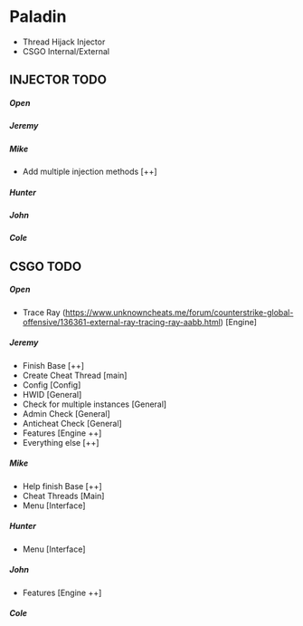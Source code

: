 # Paladin
- Thread Hijack Injector
- CSGO Internal/External

## INJECTOR TODO
##### Open
##### Jeremy
##### Mike
- Add multiple injection methods [++]
##### Hunter
##### John
##### Cole

## CSGO TODO
##### Open
- Trace Ray (https://www.unknowncheats.me/forum/counterstrike-global-offensive/136361-external-ray-tracing-ray-aabb.html) [Engine]
##### Jeremy
- Finish Base [++]
- Create Cheat Thread [main]
- Config [Config]
- HWID [General]
- Check for multiple instances [General]
- Admin Check [General]
- Anticheat Check [General]
- Features [Engine ++]
- Everything else [++]
##### Mike
- Help finish Base [++]
- Cheat Threads [Main]
- Menu [Interface]
##### Hunter
- Menu [Interface]
##### John
- Features [Engine ++]
##### Cole

